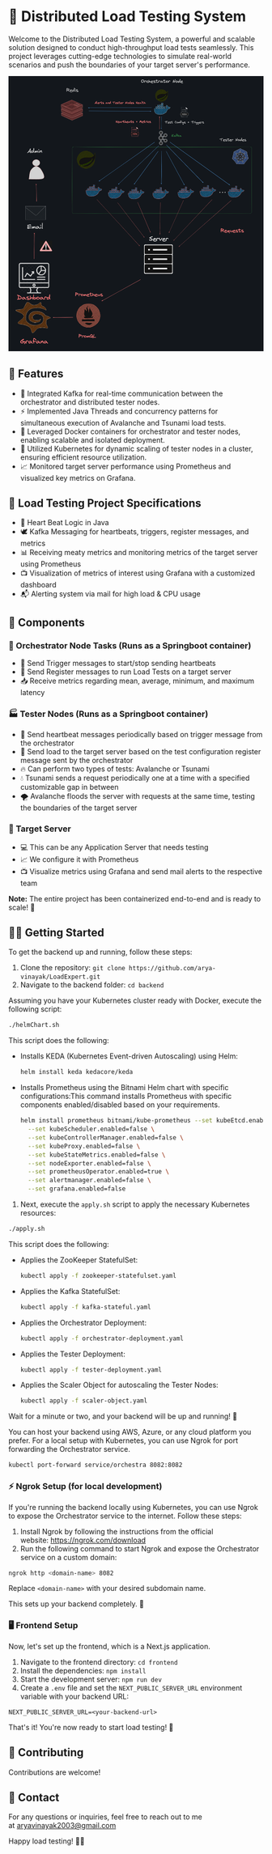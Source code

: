# 🚀 Distributed Load Testing System

Welcome to the Distributed Load Testing System, a powerful and scalable solution designed to conduct high-throughput load tests seamlessly. This project leverages cutting-edge technologies to simulate real-world scenarios and push the boundaries of your target server's performance.

![Architecture](image.png)



## 🌟 Features

- 🔀 Integrated Kafka for real-time communication between the orchestrator and distributed tester nodes.
- ⚡ Implemented Java Threads and concurrency patterns for simultaneous execution of Avalanche and Tsunami load tests.
- 🐳 Leveraged Docker containers for orchestrator and tester nodes, enabling scalable and isolated deployment.
- 🌊 Utilized Kubernetes for dynamic scaling of tester nodes in a cluster, ensuring efficient resource utilization.
- 📈 Monitored target server performance using Prometheus and visualized key metrics on Grafana.

## 📝 Load Testing Project Specifications

- 💓 Heart Beat Logic in Java
- 🕊️ Kafka Messaging for heartbeats, triggers, register messages, and metrics
- 📊 Receiving meaty metrics and monitoring metrics of the target server using Prometheus
- 📺 Visualization of metrics of interest using Grafana with a customized dashboard
- 📬 Alerting system via mail for high load & CPU usage

## 🧩 Components

### 🎻 Orchestrator Node Tasks (Runs as a Springboot container)

- 🚀 Send Trigger messages to start/stop sending heartbeats
- 📝 Send Register messages to run Load Tests on a target server
- 📥 Receive metrics regarding mean, average, minimum, and maximum latency

### 🏭 Tester Nodes (Runs as a Springboot container)

- 💓 Send heartbeat messages periodically based on trigger message from the orchestrator
- 🌊 Send load to the target server based on the test configuration register message sent by the orchestrator
- 🔥 Can perform two types of tests: Avalanche or Tsunami
- 💧 Tsunami sends a request periodically one at a time with a specified customizable gap in between
- 🌪️ Avalanche floods the server with requests at the same time, testing the boundaries of the target server

### 🎯 Target Server

- 💻 This can be any Application Server that needs testing
- 📈 We configure it with Prometheus
- 📺 Visualize metrics using Grafana and send mail alerts to the respective team

**Note:** The entire project has been containerized end-to-end and is ready to scale! 🚀

## 🏃‍♂️ Getting Started

To get the backend up and running, follow these steps:

1. Clone the repository: `git clone https://github.com/arya-vinayak/LoadExpert.git`
2. Navigate to the backend folder: `cd backend`

Assuming you have your Kubernetes cluster ready with Docker, execute the following script:

```bash
./helmChart.sh

```

This script does the following:

- Installs KEDA (Kubernetes Event-driven Autoscaling) using Helm:
    
    ```bash
    helm install keda kedacore/keda
    
    ```
    
- Installs Prometheus using the Bitnami Helm chart with specific configurations:This command installs Prometheus with specific components enabled/disabled based on your requirements.
    
    ```bash
    helm install prometheus bitnami/kube-prometheus --set kubeEtcd.enabled=false \
      --set kubeScheduler.enabled=false \
      --set kubeControllerManager.enabled=false \
      --set kubeProxy.enabled=false \
      --set kubeStateMetrics.enabled=false \
      --set nodeExporter.enabled=false \
      --set prometheusOperator.enabled=true \
      --set alertmanager.enabled=false \
      --set grafana.enabled=false
    
    ```
    
1. Next, execute the `apply.sh` script to apply the necessary Kubernetes resources:

```bash
./apply.sh

```

This script does the following:

- Applies the ZooKeeper StatefulSet:
    
    ```bash
    kubectl apply -f zookeeper-statefulset.yaml
    
    ```
    
- Applies the Kafka StatefulSet:
    
    ```bash
    kubectl apply -f kafka-stateful.yaml
    
    ```
    
- Applies the Orchestrator Deployment:
    
    ```bash
    kubectl apply -f orchestrator-deployment.yaml
    
    ```
    
- Applies the Tester Deployment:
    
    ```bash
    kubectl apply -f tester-deployment.yaml
    
    ```
    
- Applies the Scaler Object for autoscaling the Tester Nodes:
    
    ```bash
    kubectl apply -f scaler-object.yaml
    
    ```
    

Wait for a minute or two, and your backend will be up and running! 🎉

You can host your backend using AWS, Azure, or any cloud platform you prefer. For a local setup with Kubernetes, you can use Ngrok for port forwarding the Orchestrator service.

```bash
kubectl port-forward service/orchestra 8082:8082

```
### ⚡ Ngrok Setup (for local development)

If you're running the backend locally using Kubernetes, you can use Ngrok to expose the Orchestrator service to the internet. Follow these steps:

1. Install Ngrok by following the instructions from the official website: https://ngrok.com/download
2. Run the following command to start Ngrok and expose the Orchestrator service on a custom domain:

```bash
ngrok http <domain-name> 8082

```

Replace `<domain-name>` with your desired subdomain name.

This sets up your backend completely. 💯

### 🖥️ Frontend Setup

Now, let's set up the frontend, which is a Next.js application.

1. Navigate to the frontend directory: `cd frontend`
2. Install the dependencies: `npm install`
3. Start the development server: `npm run dev`
4. Create a `.env` file and set the `NEXT_PUBLIC_SERVER_URL` environment variable with your backend URL:

```
NEXT_PUBLIC_SERVER_URL=<your-backend-url>

```

That's it! You're now ready to start load testing! 🎉

## 🤝 Contributing

Contributions are welcome!

## 📧 Contact

For any questions or inquiries, feel free to reach out to me at aryavinayak2003@gmail.com

Happy load testing! 🚀🔥
